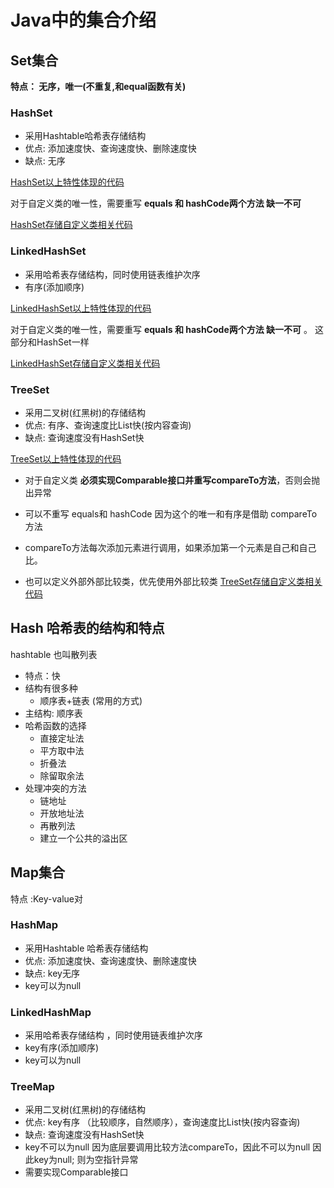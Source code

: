 # Java中的集合介绍


## Set集合

  **特点： 无序，唯一(不重复,和equal函数有关)**

### HashSet

- 采用Hashtable哈希表存储结构
- 优点: 添加速度快、查询速度快、删除速度快
- 缺点: 无序

[HashSet以上特性体现的代码](HashSetTest.java)

对于自定义类的唯一性，需要重写 **equals 和 hashCode两个方法 缺一不可**

[HashSet存储自定义类相关代码](HashSetAboutStudent.java)



### LinkedHashSet

- 采用哈希表存储结构，同时使用链表维护次序
- 有序(添加顺序)

[LinkedHashSet以上特性体现的代码](LinkedHashSetTest.java)

对于自定义类的唯一性，需要重写 **equals 和 hashCode两个方法 缺一不可** 。 这部分和HashSet一样

[LinkedHashSet存储自定义类相关代码](LinkedHashSetAboutStudent.java)

### TreeSet

- 采用二叉树(红黑树)的存储结构
- 优点: 有序、查询速度比List快(按内容查询)
- 缺点: 查询速度没有HashSet快

[TreeSet以上特性体现的代码](TreeSetTest.java)

- 对于自定义类  **必须实现Comparable接口并重写compareTo方法**，否则会抛出异常
- 可以不重写 equals和 hashCode 因为这个的唯一和有序是借助 compareTo方法
- compareTo方法每次添加元素进行调用，如果添加第一个元素是自己和自己比。

- 也可以定义外部外部比较类，优先使用外部比较类
[TreeSet存储自定义类相关代码](TreeSetAboutStudent.java)



## Hash 哈希表的结构和特点

hashtable 也叫散列表
- 特点：快 
- 结构有很多种
  - 顺序表+链表 (常用的方式)
- 主结构: 顺序表
- 哈希函数的选择
  - 直接定址法
  - 平方取中法
  - 折叠法
  - 除留取余法
- 处理冲突的方法
  - 链地址
  - 开放地址法
  - 再散列法
  - 建立一个公共的溢出区


## Map集合

特点 :Key-value对 

### HashMap

- 采用Hashtable 哈希表存储结构
- 优点: 添加速度快、查询速度快、删除速度快
- 缺点: key无序
- key可以为null



### LinkedHashMap

- 采用哈希表存储结构 ，同时使用链表维护次序
- key有序(添加顺序)
- key可以为null

### TreeMap

- 采用二叉树(红黑树)的存储结构
- 优点: key有序 （比较顺序，自然顺序），查询速度比List快(按内容查询)
- 缺点: 查询速度没有HashSet快
- key不可以为null  因为底层要调用比较方法compareTo，因此不可以为null  因此key为null; 则为空指针异常
- 需要实现Comparable接口









